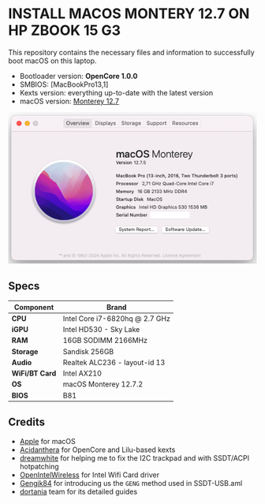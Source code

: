 # INSTALL MACOS MONTERY 12.7 ON HP ZBOOK 15 G3

This repository contains the necessary files and information to successfully boot macOS on this laptop. 

- Bootloader version: **OpenCore 1.0.0**
- SMBIOS: [MacBookPro13,1]
- Kexts version: everything up-to-date with the latest version
- macOS version: [Monterey 12.7](https://www.apple.com/macos/monterey)

![monterey](Screenshots/about.png)

## Specs

| Component         | Brand                                     |
|-------------------|-------------------------------------------|
| **CPU**           |  Intel Core i7-6820hq @ 2.7 GHz           |
| **iGPU**          |  Intel HD530 - Sky Lake                   |
| **RAM**           |  16GB SODIMM 2166MHz                      |
| **Storage**       |  Sandisk 256GB                            |
| **Audio**         |  Realtek ALC236 - layout-id 13            |
| **WiFi/BT Card**  |  Intel AX210                              |
| **OS**            |  macOS Monterey 12.7.2                    |
| **BIOS**          |  B81                                      |

## Credits

* [Apple](https://apple.com) for macOS
* [Acidanthera](https://github.com/Acidanthera) for OpenCore and Lilu-based kexts 
* [dreamwhite](https://github.com/dreamwhite) for helping me to fix the I2C trackpad and with SSDT/ACPI hotpatching
* [OpenIntelWireless](https://github.com/OpenIntelWireless/itlwm) for Intel Wifi Card driver
* [Gengik84](https://www.macos86.it/profile/1-gengik84/) for introducing us the `GENG` method used in SSDT-USB.aml
* [dortania](https://github.com/dortania) team for its detailed guides